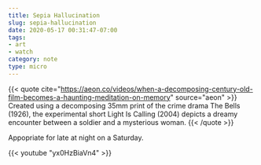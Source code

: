 ```yaml
---
title: Sepia Hallucination
slug: sepia-hallucination
date: 2020-05-17 00:31:47-07:00
tags:
- art
- watch
category: note
type: micro
---
```

{{< quote
  cite="https://aeon.co/videos/when-a-decomposing-century-old-film-becomes-a-haunting-meditation-on-memory"
  source="aeon" >}}
Created using a decomposing 35mm print of the crime drama The Bells
(1926), the experimental short Light Is Calling (2004) depicts a
dreamy encounter between a soldier and a mysterious woman.
{{< /quote >}}

Appopriate for late at night on a Saturday.

{{< youtube "yx0HzBiaVn4" >}}
